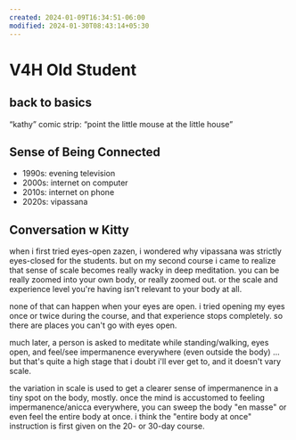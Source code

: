 ```yaml
---
created: 2024-01-09T16:34:51-06:00
modified: 2024-01-30T08:43:14+05:30
---
```


# V4H Old Student

## back to basics

“kathy” comic strip: “point the little mouse at the little house”

## Sense of Being Connected

- 1990s: evening television
- 2000s: internet on computer
- 2010s: internet on phone
- 2020s: vipassana

## Conversation w Kitty

when i first tried eyes-open zazen, i wondered why vipassana was strictly eyes-closed for the students. but on my second course i came to realize that sense of scale becomes really wacky in deep meditation. you can be really zoomed into your own body, or really zoomed out. or the scale and experience level you're having isn't relevant to your body at all.

none of that can happen when your eyes are open. i tried opening my eyes once or twice during the course, and that experience stops completely. so there are places you can't go with eyes open.

much later, a person is asked to meditate while standing/walking, eyes open, and feel/see impermanence everywhere (even outside the body) ... but that's quite a high stage that i doubt i'll ever get to, and it doesn't vary scale.

the variation in scale is used to get a clearer sense of impermanence in a tiny spot on the body, mostly. once the mind is accustomed to feeling impermanence/anicca everywhere, you can sweep the body "en masse" or even feel the entire body at once. i think the "entire body at once" instruction is first given on the 20- or 30-day course.
